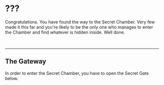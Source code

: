 <BackToOther :others="3"></BackToOther>

# ???

Congratulations. You have found the way to the Secret Chamber. Very few made it this far and you're likely to be the only one who manages to enter the Chamber and find whatever is hidden inside. Well done.

<br>

<hr>

## The Gateway

In order to enter the Secret Chamber, you have to open the Secret Gate below.

<br>